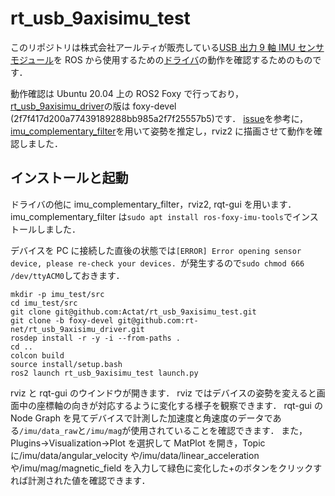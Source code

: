 # rt_usb_9axisimu_test

このリポジトリは株式会社アールティが販売している[USB 出力 9 軸 IMU センサモジュール](https://www.rt-net.jp/products/9axisimu2/)を ROS から使用するための[ドライバ](https://github.com/rt-net/rt_usb_9axisimu_driver)の動作を確認するためのものです．

動作確認は Ubuntu 20.04 上の ROS2 Foxy で行っており，[rt_usb_9axisimu_driver](https://github.com/rt-net/rt_usb_9axisimu_driver)の版は foxy-devel (2f7f417d200a77439189288bb985a2f7f25557b5)です．
[issue](https://github.com/rt-net/rt_usb_9axisimu_driver/issues/34)を参考に，[imu_complementary_filter](http://wiki.ros.org/imu_complementary_filter)を用いて姿勢を推定し，rviz2 に描画させて動作を確認しました．

## インストールと起動

ドライバの他に imu_complementary_filter，rviz2, rqt-gui を用います．
imu_complementary_filter は`sudo apt install ros-foxy-imu-tools`でインストールしました．

デバイスを PC に接続した直後の状態では`[ERROR] Error opening sensor device, please re-check your devices. `が発生するので`sudo chmod 666 /dev/ttyACM0`しておきます．

```
mkdir -p imu_test/src
cd imu_test/src
git clone git@github.com:Actat/rt_usb_9axisimu_test.git
git clone -b foxy-devel git@github.com:rt-net/rt_usb_9axisimu_driver.git
rosdep install -r -y -i --from-paths .
cd ..
colcon build
source install/setup.bash
ros2 launch rt_usb_9axisimu_test launch.py
```

rviz と rqt-gui のウインドウが開きます．
rviz ではデバイスの姿勢を変えると画面中の座標軸の向きが対応するように変化する様子を観察できます．
rqt-gui の Node Graph を見てデバイスで計測した加速度と角速度のデータである`/imu/data_raw`と`/imu/mag`が使用されていることを確認できます．
また，Plugins->Visualization->Plot を選択して MatPlot を開き，Topic に/imu/data/angular_velocity や/imu/data/linear_acceleration や/imu/mag/magnetic_field を入力して緑色に変化した+のボタンをクリックすれば計測された値を確認できます．
